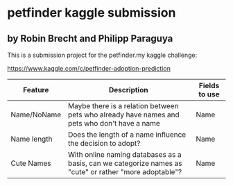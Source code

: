 # petfinder kaggle submission
## by Robin Brecht and Philipp Paraguya

This is a submission project for the petfinder.my kaggle challenge:

https://www.kaggle.com/c/petfinder-adoption-prediction

Feature | Description | Fields to use
--- | --- | ---
Name/NoName | Maybe there is a relation between pets who already have names and pets who don't have a name | Name
Name length | Does the length of a name influence the decision to adopt? | Name
Cute Names | With online naming databases as a basis, can we categorize names as "cute" or rather "more adoptable"? | Name
